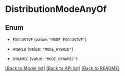 # DistributionModeAnyOf

## Enum


* `EXCLUSIVE` (value: `"MODE_EXCLUSIVE"`)

* `HYBRID` (value: `"MODE_HYBRID"`)

* `DYNAMIC` (value: `"MODE_DYNAMIC"`)


[[Back to Model list]](../README.md#documentation-for-models) [[Back to API list]](../README.md#documentation-for-api-endpoints) [[Back to README]](../README.md)


